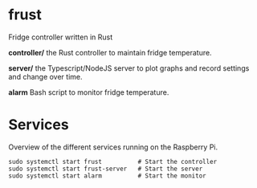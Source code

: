 # frust

Fridge controller written in Rust

**controller/** the Rust controller to maintain fridge temperature.

**server/** the Typescript/NodeJS server to plot graphs and record settings and change over time.

**alarm** Bash script to monitor fridge temperature.

# Services

Overview of the different services running on the Raspberry Pi.

```
sudo systemctl start frust          # Start the controller
sudo systemctl start frust-server   # Start the server
sudo systemctl start alarm          # Start the monitor
```
